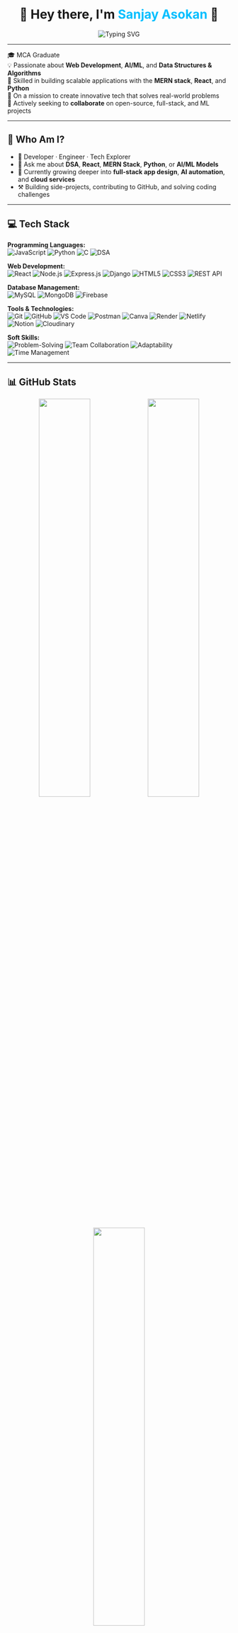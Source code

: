<h1 align="center">🚀 Hey there, I'm <span style="color:#00bfff;">Sanjay Asokan</span> 👋</h1>

<div align="center">
  <img src="https://readme-typing-svg.herokuapp.com?font=Fira+Code&size=24&pause=1000&color=00BFFF&center=true&vCenter=true&width=435&lines=Full-Stack+Developer;AI+%2F+ML+Explorer;MERN+Stack+Enthusiast;DSA+Lover+%F0%9F%92%BB" alt="Typing SVG" />
</div>

---

🎓 MCA Graduate  
💡 Passionate about **Web Development**, **AI/ML**, and **Data Structures & Algorithms**  
🧠 Skilled in building scalable applications with the **MERN stack**, **React**, and **Python**  
🚀 On a mission to create innovative tech that solves real-world problems  
🤝 Actively seeking to **collaborate** on open-source, full-stack, and ML projects

---

## 🧭 Who Am I?

- 🔭 Developer · Engineer · Tech Explorer  
- 💬 Ask me about **DSA**, **React**, **MERN Stack**, **Python**, or **AI/ML Models**
- 🌱 Currently growing deeper into **full-stack app design**, **AI automation**, and **cloud services**
- ⚒️ Building side-projects, contributing to GitHub, and solving coding challenges

---

## 💻 Tech Stack

**Programming Languages:**  
![JavaScript](https://img.shields.io/badge/JavaScript-%23F7DF1E.svg?logo=javascript&logoColor=black) 
![Python](https://img.shields.io/badge/Python-%233776AB.svg?logo=python&logoColor=white) 
![C](https://img.shields.io/badge/C-%2300599C.svg?logo=c&logoColor=white) 
![DSA](https://img.shields.io/badge/DSA-%23FF6F61.svg)

**Web Development:**  
![React](https://img.shields.io/badge/React-%2320232a.svg?logo=react&logoColor=%2361DAFB) 
![Node.js](https://img.shields.io/badge/Node.js-%2343853D.svg?logo=node.js&logoColor=white) 
![Express.js](https://img.shields.io/badge/Express.js-%23404d59.svg?logo=express&logoColor=white) 
![Django](https://img.shields.io/badge/Django-%23092E20.svg?logo=django&logoColor=white) 
![HTML5](https://img.shields.io/badge/HTML5-%23E34F26.svg?logo=html5&logoColor=white) 
![CSS3](https://img.shields.io/badge/CSS3-%231572B6.svg?logo=css3&logoColor=white) 
![REST API](https://img.shields.io/badge/RESTful_API-%23007ACC.svg)

**Database Management:**  
![MySQL](https://img.shields.io/badge/MySQL-%234479A1.svg?logo=mysql&logoColor=white) 
![MongoDB](https://img.shields.io/badge/MongoDB-%2347A248.svg?logo=mongodb&logoColor=white) 
![Firebase](https://img.shields.io/badge/Firebase-%23FFCA28.svg?logo=firebase&logoColor=black)

**Tools & Technologies:**  
![Git](https://img.shields.io/badge/Git-%23F05033.svg?logo=git&logoColor=white) 
![GitHub](https://img.shields.io/badge/GitHub-%23121011.svg?logo=github&logoColor=white) 
![VS Code](https://img.shields.io/badge/VS%20Code-%23007ACC.svg?logo=visual-studio-code&logoColor=white) 
![Postman](https://img.shields.io/badge/Postman-%23FF6C37.svg?logo=postman&logoColor=white) 
![Canva](https://img.shields.io/badge/Canva-%2300C4CC.svg?logo=canva&logoColor=white) 
![Render](https://img.shields.io/badge/Render-%231F1F1F.svg?logo=render&logoColor=white) 
![Netlify](https://img.shields.io/badge/Netlify-%2300C7B7.svg?logo=netlify&logoColor=white) 
![Notion](https://img.shields.io/badge/Notion-%23000000.svg?logo=notion&logoColor=white) 
![Cloudinary](https://img.shields.io/badge/Cloudinary-%23F6820D.svg?logo=cloudinary&logoColor=white)

**Soft Skills:**  
![Problem-Solving](https://img.shields.io/badge/Problem-Solving-%23007ACC.svg) 
![Team Collaboration](https://img.shields.io/badge/Team_Collaboration-%2300BFFF.svg) 
![Adaptability](https://img.shields.io/badge/Adaptability-%23FF7F50.svg) 
![Time Management](https://img.shields.io/badge/Time_Management-%23FF6347.svg)

---

## 📊 GitHub Stats

<div align="center">
  <img src="https://github-readme-stats.vercel.app/api?username=SanjayAsokan&show_icons=true&theme=tokyonight" width="48%" />
  <img src="https://github-readme-streak-stats.herokuapp.com/?user=SanjayAsokan&theme=tokyonight" width="48%" />
</div>

<div align="center">
  <img src="https://github-readme-stats.vercel.app/api/top-langs/?username=SanjayAsokan&layout=compact&theme=tokyonight" width="48%" />
</div>

---

## 🏆 GitHub Trophies

<div align="center">
  <img src="https://github-profile-trophy.vercel.app/?username=SanjayAsokan&theme=onedark&margin-w=15&no-bg=true" />
</div>

---

## 📬 Let’s Connect

<p align="center">
  <a href="https://www.linkedin.com/in/sanjaysan2001/">
    <img src="https://img.shields.io/badge/LinkedIn-%230077B5.svg?style=for-the-badge&logo=linkedin&logoColor=white" alt="LinkedIn" />
  </a>
  <a href="mailto:sanjaysan2001@gmail.com">
    <img src="https://img.shields.io/badge/Gmail-%23D14836.svg?style=for-the-badge&logo=gmail&logoColor=white" alt="Gmail" />
  </a>
  <a href="https://github.com/SanjayAsokan">
    <img src="https://img.shields.io/badge/GitHub-%23121011.svg?style=for-the-badge&logo=github&logoColor=white" alt="GitHub" />
  </a>
</p>

---

<p align="center">
  🔥 <strong>"Code. Learn. Iterate. Ship."</strong> 🔥 <br />
  <i>Welcome to my journey as a developer.</i>
</p>
